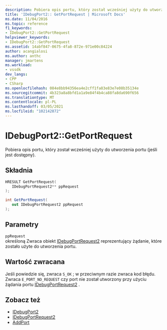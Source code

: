 ```yaml
---
description: Pobiera opis portu, który został wcześniej użyty do utworzenia portu (jeśli jest dostępny).
title: 'IDebugPort2:: GetPortRequest | Microsoft Docs'
ms.date: 11/04/2016
ms.topic: reference
f1_keywords:
- IDebugPort2::GetPortRequest
helpviewer_keywords:
- IDebugPort2::GetPortRequest
ms.assetid: 14abf847-0675-4fa8-872e-971e00c84224
author: acangialosi
ms.author: anthc
manager: jmartens
ms.workload:
- vssdk
dev_langs:
- CPP
- CSharp
ms.openlocfilehash: 084e8bb94356ea4e2cff1fa83e83e7e08b35134e
ms.sourcegitcommit: 4b323a8a8bfd1a1a9e84f4b4ca88fa8da690f656
ms.translationtype: MT
ms.contentlocale: pl-PL
ms.lasthandoff: 03/05/2021
ms.locfileid: "102142872"
---
```

# <a name="idebugport2getportrequest"></a>IDebugPort2::GetPortRequest
Pobiera opis portu, który został wcześniej użyty do utworzenia portu (jeśli jest dostępny).

## <a name="syntax"></a>Składnia

```cpp
HRESULT GetPortRequest( 
   IDebugPortRequest2** ppRequest
);
```

```csharp
int GetPortRequest( 
   out IDebugPortRequest2 ppRequest
);
```

## <a name="parameters"></a>Parametry
`ppRequest`\
określoną Zwraca obiekt [IDebugPortRequest2](../../../extensibility/debugger/reference/idebugportrequest2.md) reprezentujący żądanie, które zostało użyte do utworzenia portu.

## <a name="return-value"></a>Wartość zwracana
 Jeśli powiedzie się, zwraca `S_OK` ; w przeciwnym razie zwraca kod błędu.  Zwraca `E_PORT_NO_REQUEST` czy port nie został utworzony przy użyciu żądania portu [IDebugPortRequest2](../../../extensibility/debugger/reference/idebugportrequest2.md) .

## <a name="see-also"></a>Zobacz też
- [IDebugPort2](../../../extensibility/debugger/reference/idebugport2.md)
- [IDebugPortRequest2](../../../extensibility/debugger/reference/idebugportrequest2.md)
- [AddPort](../../../extensibility/debugger/reference/idebugportsupplier2-addport.md)
